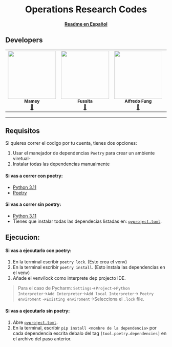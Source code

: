 <p align="center">
    <h1 align="center"> Operations Research Codes</h1>
    <h4 align="center"><a href="docs/READMES.md">Readme en Español</a></h4>
</p>

## Developers
<table align="center">
    <tbody>
        <tr>
            <td align="center"><a href="https://github.com/ImMamey" rel="nofollow"><img src="https://avatars.githubusercontent.com/u/32584037?v=4" width="150px;" alt="" style="max-width:100%;"><br><sub><b>Mamey</b></sub></a><br><a href="" title="Commits"><g-emoji class="g-emoji" alias="book" fallback-src="https://github.githubassets.com/images/icons/emoji/unicode/1f4d6.png">📖</g-emoji></a></td>
            <td align="center"><a href="https://github.com/Fussita" rel="nofollow"><img src="https://avatars.githubusercontent.com/u/110612202?v=4" width="150px;" alt="" style="max-width:100%;"><br><sub><b>Fussita</b></sub></a><br><a href="" title="Commits"><g-emoji class="g-emoji" alias="book" fallback-src="https://github.githubassets.com/images/icons/emoji/unicode/1f4d6.png">📖</g-emoji></a></td>
            <td align="center"><a href="https://github.com/C102002" rel="nofollow"><img src="https://avatars.githubusercontent.com/u/116277334?v=4" width="150px;" alt="" style="max-width:100%;"><br><sub><b>Alfredo Fung</b></sub></a><br><a href="" title="Commits"><g-emoji class="g-emoji" alias="book" fallback-src="https://github.githubassets.com/images/icons/emoji/unicode/1f4d6.png">📖</g-emoji></a></td>
            <td align="center"><a href="https://github.com/DanielBortot" rel="nofollow"><img src="https://avatars.githubusercontent.com/u/103535845?v=4" width="150px;" alt="" style="max-width:100%;"><br><sub><b>Daniel Borot</b></sub></a><br><a href="" title="Commits"><g-emoji class="g-emoji" alias="book" fallback-src="https://github.githubassets.com/images/icons/emoji/unicode/1f4d6.png">📖</g-emoji></a></td>
        </tr>
    </tbody>
</table>

- - -
## Requisitos
Si quieres correr el codigo por tu cuenta, tienes dos opciones:
1. Usar el manejador de dependencias `Poetry` para crear un ambiente viretual-
2. Instalar todas las dependencias manualmente

#### Si vas a correr con poetry:
* [Python 3.11](https://www.python.org/downloads/release/python-3110/) 
* [Poetry](https://python-poetry.org/)
#### Si vas a correr sin poetry:
* [Python 3.11](https://www.python.org/downloads/release/python-3110/)
* Tienes que instalar todas las dependecias listadas en:  [`pyproject.toml`](pyproject.toml).

## Ejecucion:
#### Si vas a ejecutarlo con poetry:
1. En la terminal escribir `poetry lock`. (Esto crea el venv)
2. En la terminal escribir `poetry install`. (Esto instala las dependencias en el venv)
3. Añade el venv/lock como interprete dep projecto IDE.
> Para el caso de Pycharm: `Settings`→`Project`→`Python Interpreter`→`Add Interpreter`->`Add local Interpreter`-> `Poetry enviroment` ->`Existing enviroment`->Selecciona el `.lock` file.

#### Si vas a ejecutarlo sin poetry:
1. Abre [`pyproject.toml`](pyproject.toml).
2. En la terminal, escribir `pip install <nombre de la dependencia>` por cada dependencia escrita debalo del tag `[tool.poetry.dependencies]` en el archivo del paso anterior.


